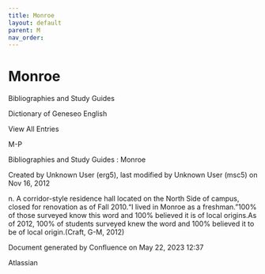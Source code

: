 ```yaml
---
title: Monroe
layout: default
parent: M
nav_order:
---
```


# Monroe

Bibliographies and Study Guides

Dictionary of Geneseo English

View All Entries

M-P

Bibliographies and Study Guides : Monroe

Created by  Unknown User (erg5), last modified by  Unknown User (msc5) on Nov 16, 2012

n. A corridor-style residence hall located on the North Side of campus, closed for renovation as of Fall 2010.“I lived in Monroe as a freshman.”100% of those surveyed know this word and 100% believed it is of local origins.As of 2012, 100% of students surveyed knew the word and 100% believed it to be of local origin.(Craft, G-M, 2012)

Document generated by Confluence on May 22, 2023 12:37

Atlassian
